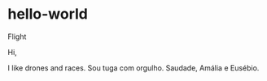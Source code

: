 # hello-world
Flight

Hi,

I like drones and races.
Sou tuga com orgulho.
Saudade, Amália e Eusébio.
